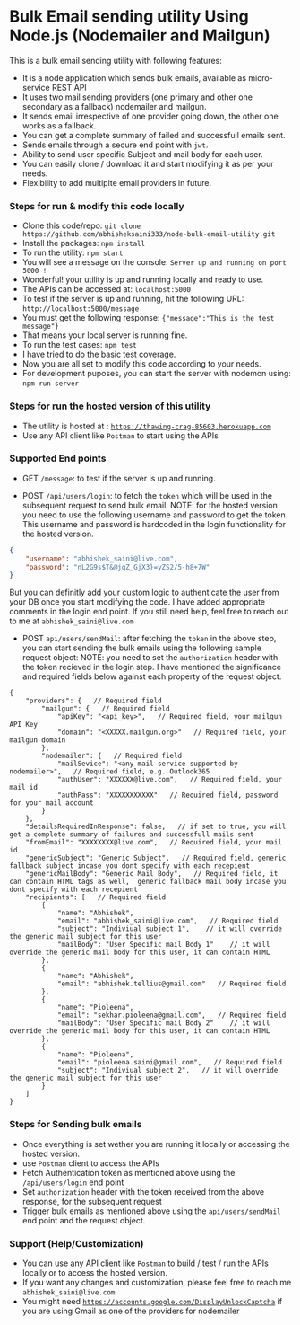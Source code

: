 # Bulk Email sending utility Using Node.js (Nodemailer and Mailgun) #

This is a bulk email sending utility with following features:

* It is a node application which sends bulk emails, available as micro-service REST API
* It uses two mail sending providers (one primary and other one secondary as a fallback) nodemailer and mailgun.
* It sends email irrespective of one provider going down, the other one works as a fallback.
* You can get a complete summary of failed and successfull emails sent.
* Sends emails through a secure end point with `jwt`.
* Ability to send user specific Subject and mail body for each user.
* You can easily clone / download it and start modifying it as per your needs.
* Flexibility to add multiplte email providers in future.


### Steps for run & modify this code locally ###

* Clone this code/repo: `git clone https://github.com/abhisheksaini333/node-bulk-email-utility.git`
* Install the packages: `npm install`
* To run the utility: `npm start`
* You will see a message on the console: `Server up and running on port 5000 !`
* Wonderful! your utility is up and running locally and ready to use.
* The APIs can be accessed at: `localhost:5000`
* To test if the server is up and running, hit the following URL: `http://localhost:5000/message`
* You must get the following response: `{"message":"This is the test message"}`
* That means your local server is running fine.
* To run the test cases: `npm test`
* I have tried to do the basic test coverage.
* Now you are all set to modify this code according to your needs.
* For development puposes, you can start the server with nodemon using: `npm run server`


### Steps for run the hosted version of this utility ###

* The utility is hosted at : <a href="`https://thawing-crag-85603.herokuapp.com" target="_blank">`https://thawing-crag-85603.herokuapp.com`</a>
* Use any API client like `Postman` to start using the APIs


### Supported End points ###

* GET `/message`: to test if the server is up and running.

* POST `/api/users/login`: to fetch the `token` which will be used in the subsequent request to send bulk email. 
NOTE: for the hosted version you need to use the following username and password to get the token. This username and password is hardcoded in the login functionality for the hosted version.
```json
{
	"username": "abhishek_saini@live.com",
	"password": "nL2G9s$T&@jqZ_GjX3}=yZS2/5-h8+7W"
}
```
But you can definitly add your custom logic to authenticate the user from your DB once you start modifying the code. I have added appropriate comments in the login end point. If you still need help, feel free to reach out to me at `abhishek_saini@live.com`

* POST `api/users/sendMail`: after fetching the `token` in the above step, you can start sending the bulk emails using the following sample request object:
NOTE: you need to set the `authorization` header with the token recieved in the login step. I have mentioned the significance and required fields below against each property of the request object.
```json5 jsonc
{
    "providers": {   // Required field
        "mailgun": {   // Required field
            "apiKey": "<api_key>",   // Required field, your mailgun API Key
            "domain": "<XXXXX.mailgun.org>"   // Required field, your mailgun domain
        },
        "nodemailer": {   // Required field
            "mailSevice": "<any mail service supported by nodemailer>",   // Required field, e.g. Outlook365
            "authUser": "XXXXXX@live.com",   // Required field, your mail id
            "authPass": "XXXXXXXXXXX"   // Required field, password for your mail account
        }
    },
    "detailsRequiredInResponse": false,   // if set to true, you will get a complete summary of failures and successfull mails sent
    "fromEmail": "XXXXXXXX@live.com",   // Required field, your mail id
    "genericSubject": "Generic Subject",   // Required field, generic fallback subject incase you dont specify with each recepient
    "genericMailBody": "Generic Mail Body",   // Required field, it can contain HTML tags as well,  generic fallback mail body incase you dont specify with each recepient
    "recipients": [   // Required field
        {
            "name": "Abhishek",
            "email": "abhishek_saini@live.com",   // Required field
            "subject": "Indiviual subject 1",    // it will override the generic mail subject for this user
            "mailBody": "User Specific mail Body 1"    // it will override the generic mail body for this user, it can contain HTML
        },
        {
            "name": "Abhishek",
            "email": "abhishek.tellius@gmail.com"   // Required field
        },
        {
            "name": "Pioleena",
            "email": "sekhar.pioleena@gmail.com",   // Required field
            "mailBody": "User Specific mail Body 2"    // it will override the generic mail body for this user, it can contain HTML
        },
        {
            "name": "Pioleena",
            "email": "pioleena.saini@gmail.com",   // Required field
            "subject": "Indiviual subject 2",   // it will override the generic mail subject for this user
        }
    ]
}
```



### Steps for Sending bulk emails

* Once everything is set wether you are running it locally or accessing the hosted version.
* use `Postman` client to access the APIs
* Fetch Authentication token as mentioned above using the `/api/users/login` end point
* Set `authorization` header with the token received from the above response, for the subsequent request
* Trigger bulk emails as mentioned above using the `api/users/sendMail` end point and the request object.


### Support (Help/Customization) ###

* You can use any API client like `Postman` to build / test / run the APIs locally or to access the hosted version.
* If you want any changes and customization, please feel free to reach me `abhishek_saini@live.com`
* You might need <a href="https://accounts.google.com/DisplayUnlockCaptcha" target="_blank">`https://accounts.google.com/DisplayUnlockCaptcha`</a> if you are using Gmail as one of the providers for nodemailer